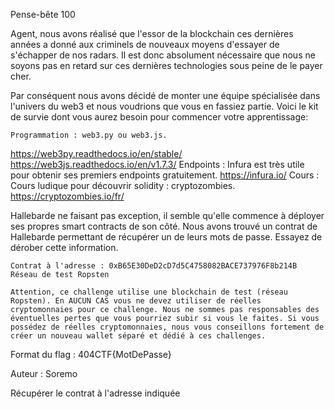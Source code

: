 Pense-bête
100

Agent, nous avons réalisé que l'essor de la blockchain ces dernières années a donné aux criminels de nouveaux moyens d'essayer de s'échapper de nos radars. Il est donc absolument nécessaire que nous ne soyons pas en retard sur ces dernières technologies sous peine de le payer cher.

Par conséquent nous avons décidé de monter une équipe spécialisée dans l'univers du web3 et nous voudrions que vous en fassiez partie. Voici le kit de survie dont vous aurez besoin pour commencer votre apprentissage:

    Programmation : web3.py ou web3.js.
https://web3py.readthedocs.io/en/stable/
https://web3js.readthedocs.io/en/v1.7.3/
    Endpoints : Infura est très utile pour obtenir ses premiers endpoints gratuitement.
https://infura.io/
    Cours : Cours ludique pour découvrir solidity : cryptozombies.
https://cryptozombies.io/fr/

Hallebarde ne faisant pas exception, il semble qu'elle commence à déployer ses propres smart contracts de son côté. Nous avons trouvé un contrat de Hallebarde permettant de récupérer un de leurs mots de passe. Essayez de dérober cette information.

    Contrat à l'adresse : 0xB65E30DeD2cD7d5C4758082BACE737976F8b214B
    Réseau de test Ropsten

    Attention, ce challenge utilise une blockchain de test (réseau Ropsten). En AUCUN CAS vous ne devez utiliser de réelles cryptomonnaies pour ce challenge. Nous ne sommes pas responsables des éventuelles pertes que vous pourriez subir si vous le faites. Si vous possédez de réelles cryptomonnaies, nous vous conseillons fortement de créer un nouveau wallet séparé et dédié à ces challenges.

Format du flag : 404CTF{MotDePasse}

Auteur : Soremo

Récupérer le contrat à l'adresse indiquée
